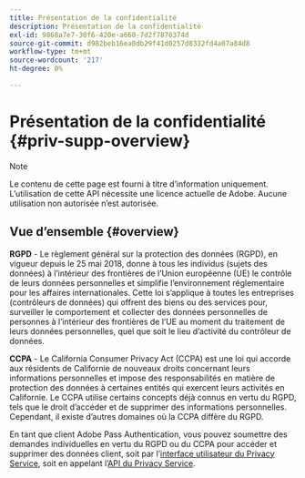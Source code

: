 ```yaml
---
title: Présentation de la confidentialité
description: Présentation de la confidentialité
exl-id: 9868a7e7-30f6-420e-a660-7d2f7870374d
source-git-commit: d982beb16ea0db29f41d0257d8332fd4a07a84d8
workflow-type: tm+mt
source-wordcount: '217'
ht-degree: 0%

---
```


# Présentation de la confidentialité {#priv-supp-overview}

>[!NOTE]
>
>Le contenu de cette page est fourni à titre d’information uniquement. L’utilisation de cette API nécessite une licence actuelle de Adobe. Aucune utilisation non autorisée n’est autorisée.

## Vue d’ensemble {#overview}

**RGPD** - Le règlement général sur la protection des données (RGPD), en vigueur depuis le 25 mai 2018, donne à tous les individus (sujets des données) à l’intérieur des frontières de l’Union européenne (UE) le contrôle de leurs données personnelles et simplifie l’environnement réglementaire pour les affaires internationales. Cette loi s’applique à toutes les entreprises (contrôleurs de données) qui offrent des biens ou des services pour, surveiller le comportement et collecter des données personnelles de personnes à l’intérieur des frontières de l’UE au moment du traitement de leurs données personnelles, quel que soit le lieu d’activité du contrôleur de données.

**CCPA** - Le California Consumer Privacy Act (CCPA) est une loi qui accorde aux résidents de Californie de nouveaux droits concernant leurs informations personnelles et impose des responsabilités en matière de protection des données à certaines entités qui exercent leurs activités en Californie. Le CCPA utilise certains concepts déjà connus en vertu du RGPD, tels que le droit d’accéder et de supprimer des informations personnelles. Cependant, il existe d’autres domaines où la CCPA diffère du RGPD.

En tant que client Adobe Pass Authentication, vous pouvez soumettre des demandes individuelles en vertu du RGPD ou du CCPA pour accéder et supprimer des données client, soit par l’[interface utilisateur du Privacy Service](https://www.adobe.io/apis/experiencecloud/gdpr/docs/alldocs.html#!api-specification/markdown/narrative/tutorials/privacy_service_tutorial/privacy_service_ui_tutorial.md), soit en appelant l’[API du Privacy Service](https://www.adobe.io/apis/experiencecloud/gdpr/docs/alldocs.html#!api-specification/markdown/narrative/tutorials/privacy_service_tutorial/privacy_service_api_tutorial.md).

<!--

>[!MORELIKETHIS]
>
>* [Privacy Services Overview](https://www.adobe.io/apis/experiencecloud/gdpr/docs/alldocs.html#!api-specification/markdown/narrative/technical_overview/privacy_service_overview/privacy_service_overview.md)
>* [Privacy Service API documentation](https://www.adobe.io/apis/experiencecloud/gdpr.html)
-->
